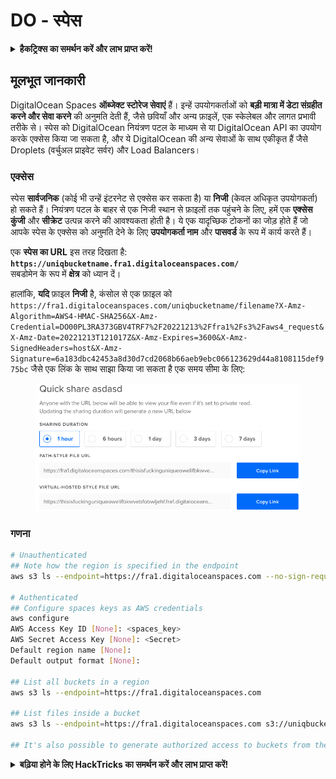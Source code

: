 # DO - स्पेस

<details>

<summary><strong>हैकट्रिक्स का समर्थन करें और लाभ प्राप्त करें!</strong></summary>

* यदि आप अपनी कंपनी को **हैकट्रिक्स में विज्ञापित करना चाहते हैं** या यदि आप **PEASS के नवीनतम संस्करण देखना चाहते हैं या HackTricks को PDF में डाउनलोड करना चाहते हैं** तो [**सदस्यता योजनाएं**](https://github.com/sponsors/carlospolop) देखें!
* [**आधिकारिक PEASS और HackTricks स्वैग**](https://peass.creator-spring.com) प्राप्त करें
* [**The PEASS Family**](https://opensea.io/collection/the-peass-family) का खोज करें, हमारा विशेष [**NFTs**](https://opensea.io/collection/the-peass-family) संग्रह
* **💬 [**Discord समूह**](https://discord.gg/hRep4RUj7f) या [**टेलीग्राम समूह**](https://t.me/peass) में शामिल हों या मुझे **ट्विटर** पर फॉलो करें 🐦 [**@carlospolopm**](https://twitter.com/carlospolopm)**.**
* **अपने हैकिंग ट्रिक्स साझा करें,** [**HackTricks**](https://github.com/carlospolop/hacktricks) और [**HackTricks Cloud**](https://github.com/carlospolop/hacktricks-cloud) github repos में PR जमा करके।

</details>

## मूलभूत जानकारी

DigitalOcean Spaces **ऑब्जेक्ट स्टोरेज सेवाएं** हैं। इन्हें उपयोगकर्ताओं को **बड़ी मात्रा में डेटा संग्रहीत करने और सेवा करने** की अनुमति देती हैं, जैसे छवियाँ और अन्य फ़ाइलें, एक स्केलेबल और लागत प्रभावी तरीके से। स्पेस को DigitalOcean नियंत्रण पटल के माध्यम से या DigitalOcean API का उपयोग करके एक्सेस किया जा सकता है, और ये DigitalOcean की अन्य सेवाओं के साथ एकीकृत हैं जैसे Droplets (वर्चुअल प्राइवेट सर्वर) और Load Balancers।

### एक्सेस

स्पेस **सार्वजनिक** (कोई भी उन्हें इंटरनेट से एक्सेस कर सकता है) या **निजी** (केवल अधिकृत उपयोगकर्ता) हो सकते हैं। नियंत्रण पटल के बाहर से एक निजी स्थान से फ़ाइलों तक पहुंचने के लिए, हमें एक **एक्सेस कुंजी** और **सीक्रेट** उत्पन्न करने की आवश्यकता होती है। ये एक यादृच्छिक टोकनों का जोड़ होते हैं जो आपके स्पेस के एक्सेस को अनुमति देने के लिए **उपयोगकर्ता नाम** और **पासवर्ड** के रूप में कार्य करते हैं।

एक **स्पेस का URL** इस तरह दिखता है: **`https://uniqbucketname.fra1.digitaloceanspaces.com/`**\
सबडोमेन के रूप में **क्षेत्र** को ध्यान दें।

हालांकि, **यदि** फ़ाइल **निजी** है, कंसोल से एक फ़ाइल को `https://fra1.digitaloceanspaces.com/uniqbucketname/filename?X-Amz-Algorithm=AWS4-HMAC-SHA256&X-Amz-Credential=DO00PL3RA373GBV4TRF7%2F20221213%2Ffra1%2Fs3%2Faws4_request&X-Amz-Date=20221213T121017Z&X-Amz-Expires=3600&X-Amz-SignedHeaders=host&X-Amz-Signature=6a183dbc42453a8d30d7cd2068b66aeb9ebc066123629d44a8108115def975bc` जैसे एक लिंक के साथ साझा किया जा सकता है एक समय सीमा के लिए:

<figure><img src="../../../.gitbook/assets/image (3) (2).png" alt=""><figcaption></figcaption></figure>

### गणना
```bash
# Unauthenticated
## Note how the region is specified in the endpoint
aws s3 ls --endpoint=https://fra1.digitaloceanspaces.com --no-sign-request s3://uniqbucketname

# Authenticated
## Configure spaces keys as AWS credentials
aws configure
AWS Access Key ID [None]: <spaces_key>
AWS Secret Access Key [None]: <Secret>
Default region name [None]:
Default output format [None]:

## List all buckets in a region
aws s3 ls --endpoint=https://fra1.digitaloceanspaces.com

## List files inside a bucket
aws s3 ls --endpoint=https://fra1.digitaloceanspaces.com s3://uniqbucketname

## It's also possible to generate authorized access to buckets from the API
```
<details>

<summary><strong>बढ़िया होने के लिए HackTricks का समर्थन करें और लाभ प्राप्त करें!</strong></summary>

* यदि आप अपनी कंपनी को **HackTricks में विज्ञापित करना चाहते हैं** या यदि आप **PEASS के नवीनतम संस्करण देखना चाहते हैं या HackTricks को PDF में डाउनलोड करना चाहते हैं** तो [**सदस्यता योजनाएं**](https://github.com/sponsors/carlospolop) देखें!
* [**आधिकारिक PEASS & HackTricks स्वैग**](https://peass.creator-spring.com) प्राप्त करें
* [**The PEASS Family**](https://opensea.io/collection/the-peass-family) का खोज करें, हमारा विशेष संग्रह [**NFTs**](https://opensea.io/collection/the-peass-family)
* **शामिल हों** 💬 [**Discord समूह**](https://discord.gg/hRep4RUj7f) या [**टेलीग्राम समूह**](https://t.me/peass) में या **फॉलो** करें मुझे **Twitter** पर 🐦 [**@carlospolopm**](https://twitter.com/carlospolopm)**.**
* **अपने हैकिंग ट्रिक्स साझा करें, PRs सबमिट करके** [**HackTricks**](https://github.com/carlospolop/hacktricks) और [**HackTricks Cloud**](https://github.com/carlospolop/hacktricks-cloud) github repos.

</details>
